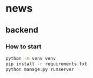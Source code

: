 # news

## backend

### How to start

```bash
python -m venv venv
pip install -r requirements.txt
python manage.py runserver
```
